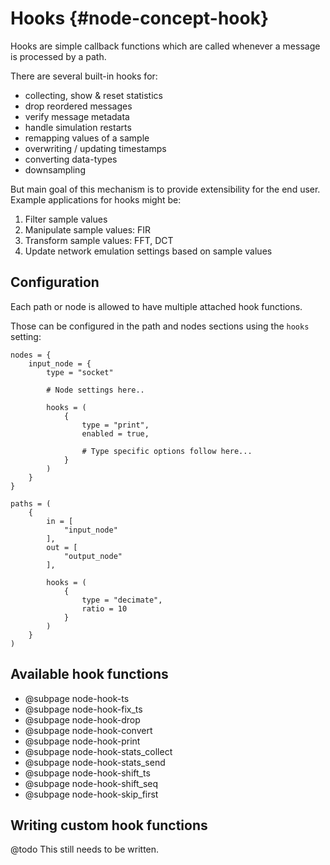 # Hooks {#node-concept-hook}

Hooks are simple callback functions which are called whenever a message is processed by a path.

There are several built-in hooks for:
  - collecting, show & reset statistics
  - drop reordered messages
  - verify message metadata
  - handle simulation restarts
  - remapping values of a sample
  - overwriting / updating timestamps
  - converting data-types
  - downsampling

But main goal of this mechanism is to provide extensibility for the end user.
Example applications for hooks might be:

 1. Filter sample values
 2. Manipulate sample values: FIR
 3. Transform sample values: FFT, DCT
 4. Update network emulation settings based on sample values

## Configuration

Each path or node is allowed to have multiple attached hook functions.

Those can be configured in the path and nodes sections using the `hooks` setting:

```
nodes = {
	input_node = {
		type = "socket"

		# Node settings here..

		hooks = (
			{
				type = "print",
				enabled = true,

				# Type specific options follow here...
			}
		)
	}
}

paths = (
	{
		in = [
			"input_node"
		],
		out = [
			"output_node"
		],

		hooks = (
			{
				type = "decimate",
				ratio = 10
			}
		)
	}
)
```

## Available hook functions

- @subpage node-hook-ts
- @subpage node-hook-fix_ts
- @subpage node-hook-drop
- @subpage node-hook-convert
- @subpage node-hook-print
- @subpage node-hook-stats_collect
- @subpage node-hook-stats_send
- @subpage node-hook-shift_ts
- @subpage node-hook-shift_seq
- @subpage node-hook-skip_first

## Writing custom hook functions

@todo This still needs to be written.
